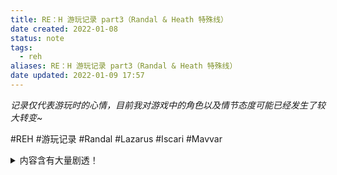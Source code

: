 ```yaml
---
title: RE：H 游玩记录 part3（Randal & Heath 特殊线）
date created: 2022-01-08
status: note
tags:
  - reh
aliases: RE：H 游玩记录 part3（Randal & Heath 特殊线）
date updated: 2022-01-09 17:57
---
```


_记录仅代表游玩时的心情，目前我对游戏中的角色以及情节态度可能已经发生了较大转变~_

#REH #游玩记录 #Randal #Lazarus #Iscari #Mavvar

<details> <summary> 内容含有大量剧透！
</summary>

## Randal - end5

play a bad girl~  一上来就把 Heath 搞得无话可说。

看到红色选项了，开始害怕。
啊对这是我唯一一次以 Mavvar 身份走 Randal 线，在酒馆碰见 Heath 时他说了句“我差点忘了你们 Mavvar 很快就会聚集在一起”嘲讽感满满，做为一个彻彻底底的 Mavvar 自然是怼回去“我来见 Randal 不是和你说话”。

去偷听了助理和 Randal 的对话，这才是 Randal 上周目打电话妥协的原因吗？不明白为啥听到对话就无法达到 special end，因为听到后 MC 就会谨慎行事而不是一味跟着 Randal 走是吗？
因为是 Mavvar，所以之后应该也能听清楚电话里哭泣的人在说什么。

玩 special route 不断选自己不想选的选项，虽然一直在敲打鼠标并快进，但还是得玩一会儿停一会儿……

我必须要激怒 lazarus 和他干架吗？！立绘越来越恐怖了……
我竟然赢了？因为是 Mavvar 吗？

好像到了没选项可选的阶段了，准备迎接命运吧。

我有点搞不懂剧情安排了，万万没想到 Andrei 会来找我。

我该从哪里开始吐槽？
所以，迷失的并不是 MC，MC 只是被剧本推动着不得不揭露 Randal 的真相？但目前的进展跟我之前了解到的 special end 剧情不太一样啊？！
要带给我惊喜还是惊吓？？？

Randal（or that fucking old self）说出了和谏山创说的很像的话……

> They can't survive without something to worship.

卧槽……（我真是在 Randal 线里彻底被作者蹂躏了一番，就好像她知道我在想什么一样，太可怕了）

………………………………所以最后我是被迫蹲在那个讲台下面吗？
Andrei 非常着急地来找我时眼中的恐惧不是演的（从来没见过 Andrei 这个表情），最后那两边居然能联合起来，但还是干不过 Randal（or whatever THING），太可怕了……我只能理解为我前几个周目是在和一个伪装到忘记自己真实的人谈恋爱，那个 Randal 的确爱 MC，那个 MC 也没有 special route 里这么盲目，所以两人的爱暂时掩盖了 Randal 内心的黑暗。
解放了自我的 Randal 太他妈可怕了……

## Heath - end4

行吧，我们开始另一个极端路线……

我在两个特殊线路里被迫扮演另一个人。

> Anything for you Markus~

这个骚气的选项居然是红色的……

居然，在酒馆只要稍微犹豫一下，Heath 就会彻底消失……

哎，不知不觉已经进入结局阶段了……又是 Andrei，哎。Andrei，每次都要带给我爆炸性的消息。

追上去被打了一枪（估计这一枪之后就算他和 MC 在其他地方相遇他也不会打招呼了），骂了一声“shit”，load 回去，你走吧！

结局 BGM 响起的一瞬间我傻了。
又来了，deja vu，电视，突然响起的音乐预告着结束，我好像，很久之前梦到过这个场景。
人就要在自己感触最深时赶紧记录下来，最好趁热打铁写个博文。万万没想到不到 24 小时之后我昨天的感触就被 special routes 击了个粉碎，三观也一并碎了一地。
完全理解了那些想要咒骂作者的游戏玩家
这 tm 不是乙女游戏，更不是恋爱游戏，这是哲学类视觉小说，你得时刻保持警惕和怀疑才能活下来。

